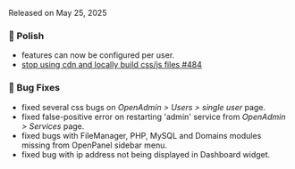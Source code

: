 Released on May 25, 2025

### 💅 Polish
- features can now be configured per user.
- [stop using cdn and locally build css/js files #484](https://github.com/stefanpejcic/OpenPanel/issues/484)

### 🐛 Bug Fixes
- fixed several css bugs on *OpenAdmin > Users > single user* page.
- fixed false-positive error on restarting 'admin' service from  *OpenAdmin > Services* page.
- fixed bugs with FileManager, PHP, MySQL and Domains modules missing from OpenPanel sidebar menu.
- fixed bug with ip address not being displayed in Dashboard widget.
